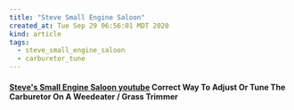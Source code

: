 ```yaml
---
title: "Steve Small Engine Saloon"
created_at: Tue Sep 29 06:56:01 MDT 2020
kind: article
tags:
  - steve_small_engine_saloon
  - carburetor_tune
---
```


<h4>
  <a href="https://www.youtube.com/watch?v=gmhxTvGRtCg" target="_blank">Steve's Small Engine Saloon youtube</a>
  Correct Way To Adjust Or Tune The Carburetor On A Weedeater / Grass Trimmer
</h4>

<!--
html boilerplate fragments
<a href="" target="_blank"></a>
<a name=""></a>
<img src="" width="400px">
<ul>
  <li></li>
  <li><a href="" target="_blank"></a></li>
</ul>
<pre>
</pre>
<p style="margin-bottom: 2em;"></p>
<hr style="border: 0; height: 3px; background: #333; background-image: linear-gradient(to right, #ccc, #333, #ccc);">
<pre><code>
</code></pre>
<math xmlns='http://www.w3.org/1998/Math/MathML' display='block'>
</math>
:-->


